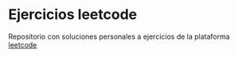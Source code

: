 # Ejercicios leetcode
Repositorio con soluciones personales a ejercicios de la plataforma [leetcode](https://leetcode.com/problemset/all/)
